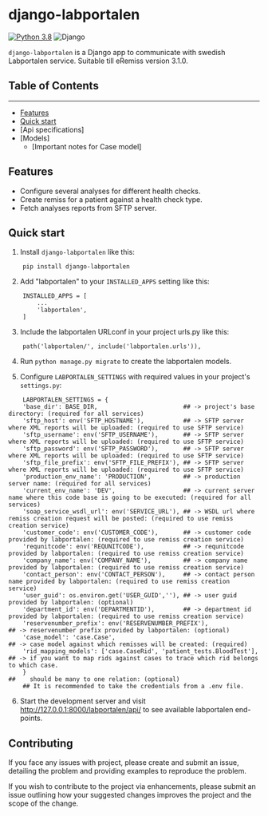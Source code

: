 # django-labportalen
[![Python 3.8](https://img.shields.io/badge/python-3.8-blue.svg)](https://www.python.org/downloads/release/python-380/) ![Django](https://img.shields.io/badge/Django-3.2.8-blue)

``django-labportalen`` is a Django app to communicate with swedish Labportalen service. Suitable till eRemiss version 3.1.0.

## Table of Contents  
---------------------
- [Features](#features)
- [Quick start](#quick-start)
- [Api specifications]
- [Models]
    + [Important notes for Case model]


Features
--------
- Configure several analyses for different health checks.
- Create remiss for a patient against a health check type.
- Fetch analyses reports from SFTP server.


Quick start
-----------
1. Install ``django-labportalen`` like this:

```
    pip install django-labportalen
```

2. Add "labportalen" to your ``INSTALLED_APPS`` setting like this:

```
    INSTALLED_APPS = [
        ...
        'labportalen',
    ]
```

3. Include the labportalen URLconf in your project urls.py like this:

```
    path('labportalen/', include('labportalen.urls')),
```

4. Run ``python manage.py migrate`` to create the labportalen models.

5. Configure ``LABPORTALEN_SETTINGS`` with required values in your project's ``settings.py``:

```
    LABPORTALEN_SETTINGS = {
    'base_dir': BASE_DIR,                        ## -> project's base directory: (required for all services)
    'sftp_host': env('SFTP_HOSTNAME'),           ## -> SFTP server where XML reports will be uploaded: (required to use SFTP service)
    'sftp_username': env('SFTP_USERNAME'),       ## -> SFTP server where XML reports will be uploaded: (required to use SFTP service)
    'sftp_password': env('SFTP_PASSWORD'),       ## -> SFTP server where XML reports will be uploaded: (required to use SFTP service)
    'sftp_file_prefix': env('SFTP_FILE_PREFIX'), ## -> SFTP server where XML reports will be uploaded: (required to use SFTP service)
    'production_env_name': 'PRODUCTION',         ## -> production server name: (required for all services)
    'current_env_name': 'DEV',                   ## -> current server name where this code base is going to be executed: (required for all services)
    'soap_service_wsdl_url': env('SERVICE_URL'), ## -> WSDL url where remiss creation request will be posted: (required to use remiss creation service)
    'customer_code': env('CUSTOMER_CODE'),       ## -> customer code provided by labportalen: (required to use remiss creation service)
    'requnitcode': env('REQUNITCODE'),           ## -> requnitcode provided by labportalen: (required to use remiss creation service)
    'company_name': env('COMPANY_NAME'),         ## -> company name provided by labportalen: (required to use remiss creation service)
    'contact_person': env('CONTACT_PERSON'),     ## -> contact person name provided by labportalen: (required to use remiss creation service)
    'user_guid': os.environ.get('USER_GUID',''), ## -> user guid provided by labportalen: (optional)
    'department_id': env('DEPARTMENTID'),        ## -> department id provided by labportalen: (required to use remiss creation service)
    'reservenumber_prefix': env('RESERVENUMBER_PREFIX'),               ## -> reservenumber prefix provided by labportalen: (optional)
    'case_model': 'case.Case',                                         ## -> case model against which remisses will be created: (required)
    'rid_mapping_models': ['case.CaseRid', 'patient_tests.BloodTest'], ## -> if you want to map rids against cases to trace which rid belongs to which case.         
    }                                                                  ##    should be many to one relation: (optional)
    ## It is recommended to take the credentials from a .env file.
```

6. Start the development server and visit http://127.0.0.1:8000/labportalen/api/
   to see available labportalen end-points.


## Contributing
If you face any issues with project, please create and submit an issue,
detailing the problem and providing examples to reproduce the problem.

If you wish to contribute to the project via enhancements, please submit an
issue outlining how your suggested changes improves the project and the scope of
the change.
